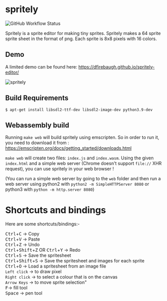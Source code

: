 # spritely
<img alt="GitHub Workflow Status" src="https://img.shields.io/github/workflow/status/dfirebaugh/spritely-editor/Build%20and%20deploy">

Spritely is a sprite editor for making tiny sprites.
Spritely makes a 64 sprite sprite sheet in the format of png.  Each sprite is 8x8 pixels with 16 colors.

## Demo
A limited demo can be found here: https://dfirebaugh.github.io/spritely-editor/

![spritely](./docs/spritely.png)

## Build Requirements

```
$ apt-get install libsdl2-ttf-dev libsdl2-image-dev python3.9-dev
```

## Webassembly build

Running `make web` will build spritely using emscripten. So in order to run it, you need to download it from : https://emscripten.org/docs/getting_started/downloads.html

`make web` will create two files: `index.js` and `index.wasm`. Using the given `index.html` and a simple web server (Chrome doesn't support `file://` XHR request), you can use spritely in your web browser !

(You can run a simple web server by going to the `web` folder and then run a web server using python2 with `python2 -m SimpleHTTPServer 8080` or python3 with `python -m http.server 8080`)

# Shortcuts and bindings

Here are some shortcuts/bindings:-

<kbd>Ctrl</kbd>+<kbd>C</kbd> -> Copy\
<kbd>Ctrl</kbd>+<kbd>V</kbd> -> Paste\
<kbd>Ctrl</kbd>+<kbd>Z</kbd> -> Undo\
<kbd>Ctrl</kbd>+<kbd>Shift</kbd>+<kbd>Z</kbd> OR <kbd>Ctrl</kbd>+<kbd>Y</kbd> -> Redo\
<kbd>Ctrl</kbd>+<kbd>S</kbd> -> Save the spritesheet\
<kbd>Ctrl</kbd>+<kbd>Shift</kbd>+<kbd>S</kbd> -> Save the spritesheet and images for each sprite\
<kbd>Ctrl</kbd>+<kbd>O</kbd> -> Load a spritesheet from an image file\
`Left click` -> to draw pixel\
`Right click` -> to select a colour that is on the  canvas\
`Arrow Keys` -> to move sprite selection"\
<kbd>F</kbd>-> fill tool\
<kbd>Space</kbd> -> pen tool

